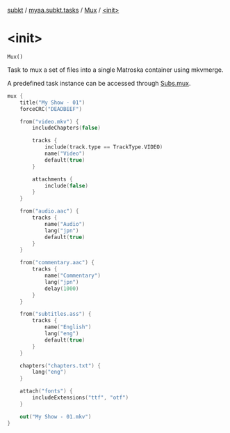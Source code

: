 [subkt](../../index.md) / [myaa.subkt.tasks](../index.md) / [Mux](index.md) / [&lt;init&gt;](./-init-.md)

# &lt;init&gt;

`Mux()`

Task to mux a set of files into a single Matroska container using mkvmerge.

A predefined task instance can be accessed through [Subs.mux](../mux.md).

``` kotlin
mux {
    title("My Show - 01")
    forceCRC("DEADBEEF")

    from("video.mkv") {
        includeChapters(false)

        tracks {
            include(track.type == TrackType.VIDEO)
            name("Video")
            default(true)
        }

        attachments {
            include(false)
        }
    }

    from("audio.aac") {
        tracks {
            name("Audio")
            lang("jpn")
            default(true)
        }
    }

    from("commentary.aac") {
        tracks {
            name("Commentary")
            lang("jpn")
            delay(1000)
        }
    }

    from("subtitles.ass") {
        tracks {
            name("English")
            lang("eng")
            default(true)
        }
    }

    chapters("chapters.txt") {
        lang("eng")
    }

    attach("fonts") {
        includeExtensions("ttf", "otf")
    }

    out("My Show - 01.mkv")
}
```

